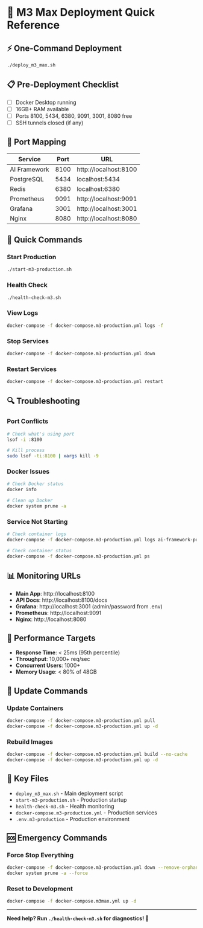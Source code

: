 # 🚀 M3 Max Deployment Quick Reference

## ⚡ One-Command Deployment

```bash
./deploy_m3_max.sh
```

## 📋 Pre-Deployment Checklist

- [ ] Docker Desktop running
- [ ] 16GB+ RAM available
- [ ] Ports 8100, 5434, 6380, 9091, 3001, 8080 free
- [ ] SSH tunnels closed (if any)

## 🔧 Port Mapping

| Service | Port | URL |
|---------|------|-----|
| AI Framework | 8100 | http://localhost:8100 |
| PostgreSQL | 5434 | localhost:5434 |
| Redis | 6380 | localhost:6380 |
| Prometheus | 9091 | http://localhost:9091 |
| Grafana | 3001 | http://localhost:3001 |
| Nginx | 8080 | http://localhost:8080 |

## 🚀 Quick Commands

### **Start Production**
```bash
./start-m3-production.sh
```

### **Health Check**
```bash
./health-check-m3.sh
```

### **View Logs**
```bash
docker-compose -f docker-compose.m3-production.yml logs -f
```

### **Stop Services**
```bash
docker-compose -f docker-compose.m3-production.yml down
```

### **Restart Services**
```bash
docker-compose -f docker-compose.m3-production.yml restart
```

## 🔍 Troubleshooting

### **Port Conflicts**
```bash
# Check what's using port
lsof -i :8100

# Kill process
sudo lsof -ti:8100 | xargs kill -9
```

### **Docker Issues**
```bash
# Check Docker status
docker info

# Clean up Docker
docker system prune -a
```

### **Service Not Starting**
```bash
# Check container logs
docker-compose -f docker-compose.m3-production.yml logs ai-framework-production

# Check container status
docker-compose -f docker-compose.m3-production.yml ps
```

## 📊 Monitoring URLs

- **Main App**: http://localhost:8100
- **API Docs**: http://localhost:8100/docs
- **Grafana**: http://localhost:3001 (admin/password from .env)
- **Prometheus**: http://localhost:9091
- **Nginx**: http://localhost:8080

## 🎯 Performance Targets

- **Response Time**: < 25ms (95th percentile)
- **Throughput**: 10,000+ req/sec
- **Concurrent Users**: 1000+
- **Memory Usage**: < 80% of 48GB

## 🔄 Update Commands

### **Update Containers**
```bash
docker-compose -f docker-compose.m3-production.yml pull
docker-compose -f docker-compose.m3-production.yml up -d
```

### **Rebuild Images**
```bash
docker-compose -f docker-compose.m3-production.yml build --no-cache
docker-compose -f docker-compose.m3-production.yml up -d
```

## 📁 Key Files

- `deploy_m3_max.sh` - Main deployment script
- `start-m3-production.sh` - Production startup
- `health-check-m3.sh` - Health monitoring
- `docker-compose.m3-production.yml` - Production services
- `.env.m3-production` - Production environment

## 🆘 Emergency Commands

### **Force Stop Everything**
```bash
docker-compose -f docker-compose.m3-production.yml down --remove-orphans
docker system prune -a --force
```

### **Reset to Development**
```bash
docker-compose -f docker-compose.m3max.yml up -d
```

---

**Need help? Run `./health-check-m3.sh` for diagnostics! 🏥**
